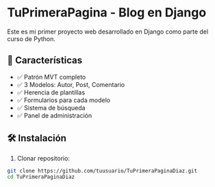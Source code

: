 # TuPrimeraPagina - Blog en Django

Este es mi primer proyecto web desarrollado en Django como parte del curso de Python.

## 🚀 Características

- ✅ Patrón MVT completo
- ✅ 3 Modelos: Autor, Post, Comentario
- ✅ Herencia de plantillas
- ✅ Formularios para cada modelo
- ✅ Sistema de búsqueda
- ✅ Panel de administración

## 🛠️ Instalación

1. Clonar repositorio:
```bash
git clone https://github.com/tuusuario/TuPrimeraPaginaDiaz.git
cd TuPrimeraPaginaDiaz